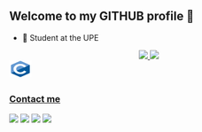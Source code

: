 ## Welcome to my GITHUB profile 👋

* 🏢  Student at the UPE

<div align="center">
  <a href="https://github.com/mvqc">
  <img height="140em" src="https://github-readme-stats.vercel.app/api?username=mvqc&show_icons=true&theme=dracula&include_all_commits=true&count_private=true"/>
  <img height="140em" src="https://github-readme-stats.vercel.app/api/top-langs/?username=mvqc&layout=compact&langs_count=7&theme=dracula"/>
</div>

<img align="center" alt="Maria-C" height="30" width="40" src="https://raw.githubusercontent.com/devicons/devicon/master/icons/c/c-original.svg">

##
### Contact me

<div>
  <a href="https://instagram.com/mvitoriacabral" target="_blank"><img src="https://img.shields.io/badge/-Instagram-%23E4405F?style=for-the-badge&logo=instagram&logoColor=white" target="_blank"></a>
 <a href="https://t.me/mvdqc" target="_blank"><img src="https://img.shields.io/badge/Telegram-2CA5E0?style=for-the-badge&logo=telegram&logoColor=white"_blank"></a> 
  <a href = "mailto:mariavitoria.queirozcabral@gmail.com"><img src="https://img.shields.io/badge/-Gmail-%23333?style=for-the-badge&logo=gmail&logoColor=white" target="_blank"></a>
<a href = "https://gitlab.com/maria_cabral"><img src="https://img.shields.io/badge/GitLab-330F63?style=for-the-badge&logo=gitlab&logoColor=white" target="_blank"></a>
</div>

